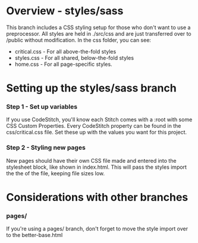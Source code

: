 # Overview - styles/sass

This branch includes a CSS styling setup for those who don't want to use a preprocessor. All styles are held in
./src/css and are just transferred over to /public without modification. In the css folder, you can see:

- critical.css - For all above-the-fold styles
- styles.css - For all shared, below-the-fold styles
- home.css - For all page-specific styles.

<!--  -->

# Setting up the styles/sass branch

### Step 1 - Set up variables

If you use CodeStitch, you'll know each Stitch comes with a :root with some CSS Custom Properties. Every CodeStitch
property can be found in the css/critical.css file. Set these up with the values you want for this project.

### Step 2 - Styling new pages

New pages should have their own CSS file made and entered into the stylesheet block, like shown in index.html. This will
pass the styles import the the <head> of the file, keeping file sizes low.

<!--  -->

# Considerations with other branches

### pages/

If you're using a pages/ branch, don't forget to move the style import over to the better-base.html
